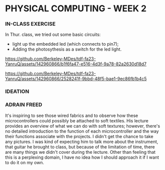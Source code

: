 # PHYSICAL COMPUTING - WEEK 2 #

### IN-CLASS EXERCISE ### 
In Thur. class, we tried out some basic circuits:  
- light up the embedded led (which connects to pin7);  
- Adding the photosythesis as a switch for the led light. 

https://github.com/Berkeley-MDes/tdf-fa23-YanruQ/assets/142960866/b1f6fa47-e516-4d3f-9a78-82a2630d18d7


https://github.com/Berkeley-MDes/tdf-fa23-YanruQ/assets/142960866/2528241f-9bbd-48f5-bae1-9ec86fb1b4c5

### IDEATION ### 

### ADRAIN FREED ### 
It's inspiring to see those wired fabrics and to observe how these microcontrollers could possibly be attached to soft textiles. His lecture provides an overview of what we can do with soft textures; however, there's no detailed introduction to the function of each microcontroller and the way their functions associate with the projects. I didn't get the chance to take any pictures. I was kind of expecting him to talk more about the instrument, that guitar he brought to class, but because of the limitation of time, there are many things we didn't cover during the lecture. Other than feeling that this is a perplexing domain, I have no idea how I should approach it if I want to do it on my own.
